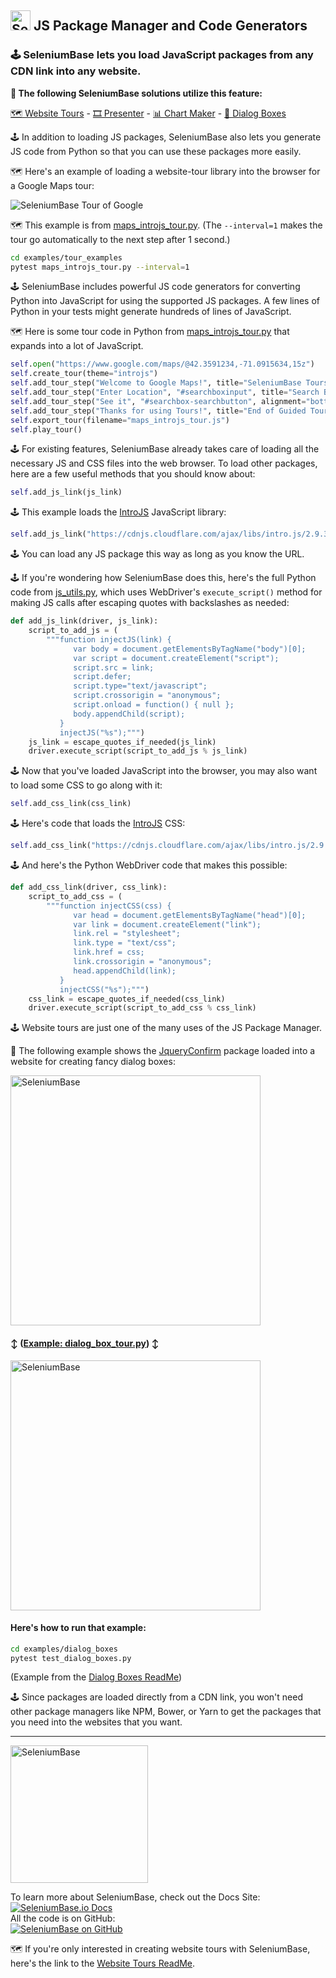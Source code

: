 <h2><img src="https://seleniumbase.io/img/logo6.png" title="SeleniumBase" width="32" /> JS Package Manager and Code Generators</h2>

<h3>🕹️ SeleniumBase lets you load JavaScript packages from any CDN link into any website.</h3>

<b>🎨 The following SeleniumBase solutions utilize this feature:</b>

<a href="https://github.com/seleniumbase/SeleniumBase/blob/master/examples/tour_examples/ReadMe.md">🗺️ Website Tours</a> - <a href="https://github.com/seleniumbase/SeleniumBase/blob/master/examples/presenter/ReadMe.md">🎞️ Presenter</a> - <a href="https://github.com/seleniumbase/SeleniumBase/blob/master/examples/chart_maker/ReadMe.md">📊 Chart Maker</a> - <a href="https://github.com/seleniumbase/SeleniumBase/blob/master/examples/dialog_boxes/ReadMe.md">🛂 Dialog Boxes</a>

<p><div>🕹️ In addition to loading JS packages, SeleniumBase also lets you generate JS code from Python so that you can use these packages more easily.</div></p>

<p><div>🗺️ Here's an example of loading a website-tour library into the browser for a Google Maps tour:</div></p>

<img src="https://seleniumbase.io/cdn/gif/introjs_tour.gif" title="SeleniumBase Tour of Google" /><br />

<p>🗺️ This example is from <a href="https://github.com/seleniumbase/SeleniumBase/blob/master/examples/tour_examples/maps_introjs_tour.py">maps_introjs_tour.py</a>. (The <code>--interval=1</code> makes the tour go automatically to the next step after 1 second.)</p>

```bash
cd examples/tour_examples
pytest maps_introjs_tour.py --interval=1
```

<p>🕹️ SeleniumBase includes powerful JS code generators for converting Python into JavaScript for using the supported JS packages. A few lines of Python in your tests might generate hundreds of lines of JavaScript.</p>

<p>🗺️ Here is some tour code in Python from <a href="https://github.com/seleniumbase/SeleniumBase/blob/master/examples/tour_examples/maps_introjs_tour.py">maps_introjs_tour.py</a> that expands into a lot of JavaScript.</p>

```python
self.open("https://www.google.com/maps/@42.3591234,-71.0915634,15z")
self.create_tour(theme="introjs")
self.add_tour_step("Welcome to Google Maps!", title="SeleniumBase Tours")
self.add_tour_step("Enter Location", "#searchboxinput", title="Search Box")
self.add_tour_step("See it", "#searchbox-searchbutton", alignment="bottom")
self.add_tour_step("Thanks for using Tours!", title="End of Guided Tour")
self.export_tour(filename="maps_introjs_tour.js")
self.play_tour()
```

<p><div>🕹️ For existing features, SeleniumBase already takes care of loading all the necessary JS and CSS files into the web browser. To load other packages, here are a few useful methods that you should know about:</div></p>

```python
self.add_js_link(js_link)
```

<p><div>🕹️ This example loads the <a href="https://introjs.com/">IntroJS</a> JavaScript library:</div></p>

```python
self.add_js_link("https://cdnjs.cloudflare.com/ajax/libs/intro.js/2.9.3/intro.min.js")
```

<div>🕹️ You can load any JS package this way as long as you know the URL.</div>

<p>🕹️ If you're wondering how SeleniumBase does this, here's the full Python code from <a href="https://github.com/seleniumbase/SeleniumBase/blob/master/seleniumbase/fixtures/js_utils.py">js_utils.py</a>, which uses WebDriver's <code>execute_script()</code> method for making JS calls after escaping quotes with backslashes as needed:</p>

```python
def add_js_link(driver, js_link):
    script_to_add_js = (
        """function injectJS(link) {
              var body = document.getElementsByTagName("body")[0];
              var script = document.createElement("script");
              script.src = link;
              script.defer;
              script.type="text/javascript";
              script.crossorigin = "anonymous";
              script.onload = function() { null };
              body.appendChild(script);
           }
           injectJS("%s");""")
    js_link = escape_quotes_if_needed(js_link)
    driver.execute_script(script_to_add_js % js_link)
```

<p>🕹️ Now that you've loaded JavaScript into the browser, you may also want to load some CSS to go along with it:</p>

```python
self.add_css_link(css_link)
```

<p>🕹️ Here's code that loads the <a href="https://introjs.com/">IntroJS</a> CSS:</p>

```python
self.add_css_link("https://cdnjs.cloudflare.com/ajax/libs/intro.js/2.9.3/introjs.css")
```

<p>🕹️ And here's the Python WebDriver code that makes this possible:</p>

```python
def add_css_link(driver, css_link):
    script_to_add_css = (
        """function injectCSS(css) {
              var head = document.getElementsByTagName("head")[0];
              var link = document.createElement("link");
              link.rel = "stylesheet";
              link.type = "text/css";
              link.href = css;
              link.crossorigin = "anonymous";
              head.appendChild(link);
           }
           injectCSS("%s");""")
    css_link = escape_quotes_if_needed(css_link)
    driver.execute_script(script_to_add_css % css_link)
```

<div>🕹️ Website tours are just one of the many uses of the JS Package Manager.</div>
<p><div>🛂 The following example shows the <a href="https://github.com/craftpip/jquery-confirm">JqueryConfirm</a> package loaded into a website for creating fancy dialog boxes:</div></p>

<img src="https://seleniumbase.io/cdn/img/emoji_sports_dialog.png" alt="SeleniumBase" width="400" />

<h4>↕️ (<a href="https://github.com/seleniumbase/SeleniumBase/blob/master/examples/dialog_boxes/dialog_box_tour.py">Example: dialog_box_tour.py</a>) ↕️</h4>

<img src="https://seleniumbase.io/cdn/gif/sports_dialog.gif" alt="SeleniumBase" width="400" />

<h4>Here's how to run that example:</h4>

```bash
cd examples/dialog_boxes
pytest test_dialog_boxes.py
```

<p><div>(Example from the <a href="https://seleniumbase.io/examples/dialog_boxes/ReadMe/">Dialog Boxes ReadMe</a>)</div></p>

<div>🕹️ Since packages are loaded directly from a CDN link, you won't need other package managers like NPM, Bower, or Yarn to get the packages that you need into the websites that you want.</div>

--------

[<img src="https://seleniumbase.io/cdn/img/super_logo_sb.png" title="SeleniumBase" width="220">](https://github.com/seleniumbase/SeleniumBase/)

<div>To learn more about SeleniumBase, check out the Docs Site:</div>
<a href="https://seleniumbase.io">
<img src="https://img.shields.io/badge/docs-%20%20SeleniumBase.io-11BBDD.svg" alt="SeleniumBase.io Docs" /></a>

<div>All the code is on GitHub:</div>
<a href="https://github.com/seleniumbase/SeleniumBase">
<img src="https://img.shields.io/badge/✅%20💛%20View%20Code-on%20GitHub%20🌎%20🚀-02A79E.svg" alt="SeleniumBase on GitHub" /></a>

🗺️ If you're only interested in creating website tours with SeleniumBase, here's the link to the <a href="https://seleniumbase.io/examples/tour_examples/ReadMe/">Website Tours ReadMe</a>.
